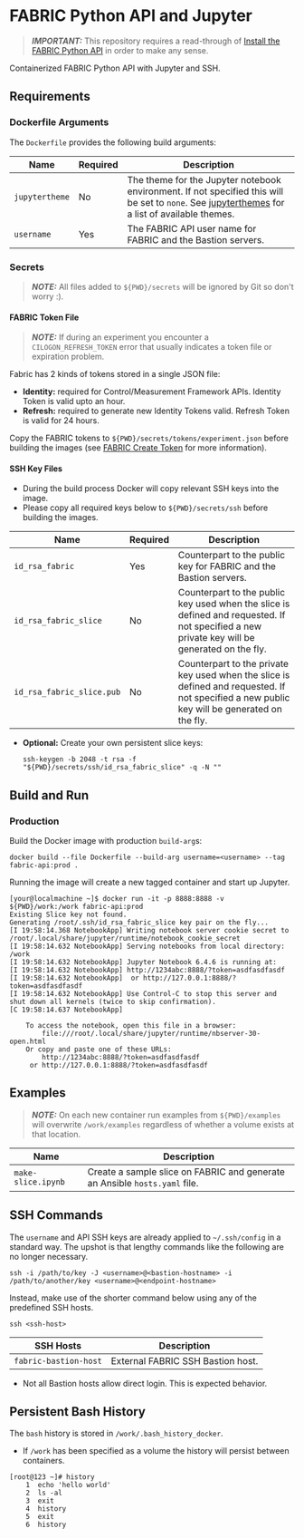 # FABRIC Python API and Jupyter

> **_IMPORTANT:_** This repository requires a read-through of [Install the FABRIC Python API](https://learn.fabric-testbed.net/knowledge-base/install-the-python-api/) in order to make any sense.

Containerized FABRIC Python API with Jupyter and SSH.

## Requirements

### Dockerfile Arguments

The `Dockerfile` provides the following build arguments:

| Name           | Required | Description                                                                                                                                                                                  |
|----------------|----------|----------------------------------------------------------------------------------------------------------------------------------------------------------------------------------------------|
| `jupytertheme` | No       | The theme for the Jupyter notebook environment. If not specified this will be set to `none`. See [jupyterthemes](https://github.com/dunovank/jupyter-themes) for a list of available themes. |
| `username`     | Yes      | The FABRIC API user name for FABRIC and the Bastion servers.                                                                                                                                 |
### Secrets

> **_NOTE:_** All files added to `${PWD}/secrets` will be ignored by Git so don't worry :).

#### FABRIC Token File

> **_NOTE:_** If during an experiment you encounter a `CILOGON_REFRESH_TOKEN` error that usually indicates a token file or expiration problem.

Fabric has 2 kinds of tokens stored in a single JSON file:

 * **Identity:** required for Control/Measurement Framework APIs. Identity Token is valid upto an hour.
 * **Refresh:** required to generate new Identity Tokens valid. Refresh Token is valid for 24 hours.

Copy the FABRIC tokens to `${PWD}/secrets/tokens/experiment.json` before building the images (see [FABRIC Create Token](https://portal.fabric-testbed.net/experiments) for more information).

#### SSH Key Files

* During the build process Docker will copy relevant SSH keys into the image.
* Please copy all required keys below to `${PWD}/secrets/ssh` before building the images.

| Name                      | Required | Description                                                                                                                                  |
|---------------------------|----------|----------------------------------------------------------------------------------------------------------------------------------------------|
| `id_rsa_fabric`           | Yes      | Counterpart to the public key for FABRIC and the Bastion servers.                                                                            |
| `id_rsa_fabric_slice`     | No       | Counterpart to the public key used when the slice is defined and requested. If not specified a new private key will be generated on the fly. |
| `id_rsa_fabric_slice.pub` | No       | Counterpart to the private key used when the slice is defined and requested. If not specified a new public key will be generated on the fly. |

* **Optional:** Create your own persistent slice keys:

  ```shell
  ssh-keygen -b 2048 -t rsa -f "${PWD}/secrets/ssh/id_rsa_fabric_slice" -q -N ""
  ```

## Build and Run

### Production

Build the Docker image with production `build-arg`s:

```shell
docker build --file Dockerfile --build-arg username=<username> --tag fabric-api:prod .
```

Running the image will create a new tagged container and start up Jupyter.

```shell
[your@localmachine ~]$ docker run -it -p 8888:8888 -v ${PWD}/work:/work fabric-api:prod
Existing Slice key not found.
Generating /root/.ssh/id_rsa_fabric_slice key pair on the fly...
[I 19:58:14.368 NotebookApp] Writing notebook server cookie secret to /root/.local/share/jupyter/runtime/notebook_cookie_secret
[I 19:58:14.632 NotebookApp] Serving notebooks from local directory: /work
[I 19:58:14.632 NotebookApp] Jupyter Notebook 6.4.6 is running at:
[I 19:58:14.632 NotebookApp] http://1234abc:8888/?token=asdfasdfasdf
[I 19:58:14.632 NotebookApp]  or http://127.0.0.1:8888/?token=asdfasdfasdf
[I 19:58:14.632 NotebookApp] Use Control-C to stop this server and shut down all kernels (twice to skip confirmation).
[C 19:58:14.637 NotebookApp]

    To access the notebook, open this file in a browser:
        file:///root/.local/share/jupyter/runtime/nbserver-30-open.html
    Or copy and paste one of these URLs:
        http://1234abc:8888/?token=asdfasdfasdf
     or http://127.0.0.1:8888/?token=asdfasdfasdf
```

## Examples

> **_NOTE:_** On each new container run examples from `${PWD}/examples` will overwrite `/work/examples` regardless of whether a volume exists at that location.

| Name               | Description                                                                |
|--------------------|----------------------------------------------------------------------------|
| `make-slice.ipynb` | Create a sample slice on FABRIC and generate an Ansible `hosts.yaml` file. |

## SSH Commands

The `username` and API SSH keys are already applied to `~/.ssh/config` in a standard way. The upshot is that lengthy commands like the following are no longer necessary.

```shell
ssh -i /path/to/key -J <username>@<bastion-hostname> -i /path/to/another/key <username>@<endpoint-hostname>
```

Instead, make use of the shorter command below using any of the predefined SSH hosts.

```shell
ssh <ssh-host>
```

| SSH Hosts             | Description                       |
|-----------------------|-----------------------------------|
| `fabric-bastion-host` | External FABRIC SSH Bastion host. |

* Not all Bastion hosts allow direct login. This is expected behavior.

## Persistent Bash History

The `bash` history  is stored in `/work/.bash_history_docker`.
* If `/work` has been specified as a volume the history will persist between containers.

```shell
[root@123 ~]# history
    1  echo 'hello world'
    2  ls -al
    3  exit
    4  history
    5  exit
    6  history
```